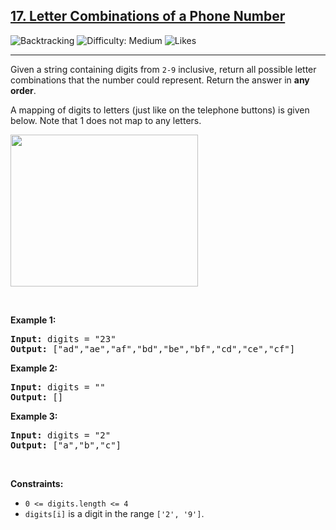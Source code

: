 <h2><a href="https://leetcode.com/problems/letter-combinations-of-a-phone-number/">17. Letter Combinations of a Phone Number</a></h2>

![Backtracking](https://img.shields.io/badge/Tag-Backtracking-blue)    ![Difficulty: Medium](https://img.shields.io/badge/Difficulty-Medium-yellow)     ![Likes](https://img.shields.io/badge/Likes-15.8k-green)
 

<hr>
<div><p>Given a string containing digits from <code>2-9</code> inclusive, return all possible letter combinations that the number could represent. Return the answer in <strong>any order</strong>.</p>
<p>A mapping of digits to letters (just like on the telephone buttons) is given below. Note that 1 does not map to any letters.</p>
<img alt="" src="https://assets.leetcode.com/uploads/2022/03/15/1200px-telephone-keypad2svg.png" style="width: 300px; height: 243px;">
<p>&nbsp;</p>
<p><strong class="example">Example 1:</strong></p>

<pre><strong>Input:</strong> digits = "23"
<strong>Output:</strong> ["ad","ae","af","bd","be","bf","cd","ce","cf"]
</pre>

<p><strong class="example">Example 2:</strong></p>

<pre><strong>Input:</strong> digits = ""
<strong>Output:</strong> []
</pre>

<p><strong class="example">Example 3:</strong></p>

<pre><strong>Input:</strong> digits = "2"
<strong>Output:</strong> ["a","b","c"]
</pre>

<p>&nbsp;</p>
<p><strong>Constraints:</strong></p>

<ul>
	<li><code>0 &lt;= digits.length &lt;= 4</code></li>
	<li><code>digits[i]</code> is a digit in the range <code>['2', '9']</code>.</li>
</ul>
</div>
